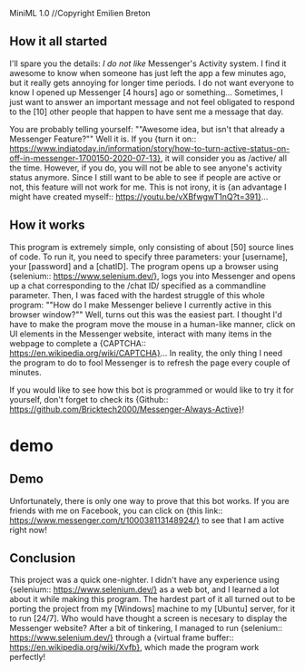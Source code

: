 MiniML 1.0
//Copyright Emilien Breton


How it all started
------------------

I'll spare you the details: *I do not like* Messenger's Activity system. I find it awesome to know when someone has just left the app a few minutes ago, but it really gets annoying for longer time periods. I do not want everyone to know I opened up Messenger [4 hours] ago or something... Sometimes, I just want to answer an important message and not feel obligated to respond to the [10] other people that happen to have sent me a message that day.

You are probably telling yourself:
	""Awesome idea, but isn't that already a Messenger Feature?""
Well it is. If you {turn it on:: https://www.indiatoday.in/information/story/how-to-turn-active-status-on-off-in-messenger-1700150-2020-07-13}, it will consider you as /active/ all the time. However, if you do, you will not be able to see anyone's activity status anymore. Since I still want to be able to see if people are active or not, this feature will not work for me. This is not irony, it is {an advantage I might have created myself:: https://youtu.be/vXBfwgwT1nQ?t=391}...



How it works
------------

This program is extremely simple, only consisting of about [50] source lines of code. To run it, you need to specify three parameters: your [username], your [password] and a [chatID]. The program opens up a browser using {selenium:: https://www.selenium.dev/}, logs you into Messenger and opens up a chat corresponding to the /chat ID/ specified as a commandline parameter. Then, I was faced with the hardest struggle of this whole program:
	""How do I make Messenger believe I currently active in this browser window?""
Well, turns out this was the easiest part. I thought I'd have to make the program move the mouse in a human-like manner, click on UI elements in the Messenger website, interact with many items in the webpage to complete a {CAPTCHA:: https://en.wikipedia.org/wiki/CAPTCHA}... In reality, the only thing I need the program to do to fool Messenger is to refresh the page every couple of minutes.

If you would like to see how this bot is programmed or would like to try it for yourself, don't forget to check its {Github:: https://github.com/Bricktech2000/Messenger-Always-Active}!

# demo
Demo
----

Unfortunately, there is only one way to prove that this bot works. If you are friends with me on Facebook, you can click on {this link:: https://www.messenger.com/t/100038113148924/} to see that I am active right now!


Conclusion
----------

This project was a quick one-nighter. I didn't have any experience using {selenium:: https://www.selenium.dev/} as a web bot, and I learned a lot about it while making this program. The hardest part of it all turned out to be porting the project from my [Windows] machine to my [Ubuntu] server, for it to run [24/7]. Who would have thought a screen is necesary to display the Messenger website? After a bit of tinkering, I managed to run {selenium:: https://www.selenium.dev/} through a {virtual frame buffer:: https://en.wikipedia.org/wiki/Xvfb}, which made the program work perfectly!

